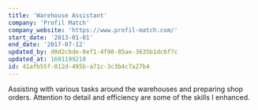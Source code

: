 ```yaml
---
title: 'Warehouse Assistant'
company: 'Profil Match'
company_website: 'https://www.profil-match.com/'
start_date: '2013-01-01'
end_date: '2017-07-12'
updated_by: d0d2cbde-0ef1-4f90-85ae-3635b1dc6f7c
updated_at: 1601199210
id: 41afb55f-012d-495b-a71c-3c3b4c7a27b4
---
```

Assisting with various tasks around the warehouses and preparing shop orders. Attention to detail and efficiency are some of the skills I enhanced.